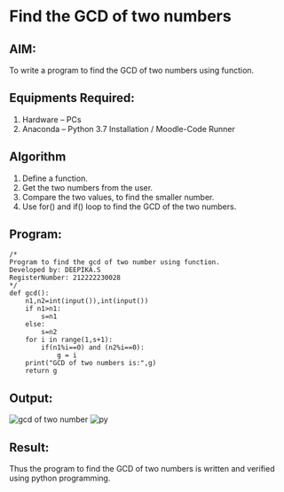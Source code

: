 # Find the GCD of two numbers

## AIM:
To write a program to find the GCD of two numbers using function.

## Equipments Required:
1. Hardware – PCs
2. Anaconda – Python 3.7 Installation / Moodle-Code Runner

## Algorithm
1. Define a function.
2. Get the two numbers from the user.
3. Compare the two values, to find the smaller number.
4. Use for() and if() loop to find the GCD of the two numbers.

## Program:
```
/*
Program to find the gcd of two number using function.
Developed by: DEEPIKA.S
RegisterNumber: 212222230028
*/
def gcd():
    n1,n2=int(input()),int(input())
    if n1>n1:
        s=n1
    else:
        s=n2
    for i in range(1,s+1):
        if(n1%i==0) and (n2%i==0):
            g = i
    print("GCD of two numbers is:",g)
    return g

```

## Output:
![gcd of two number](gcd.png)
![py](https://user-images.githubusercontent.com/119393935/236668628-00f58b0b-cdeb-46d1-9ddc-7204bcf23888.png)



## Result:
Thus the program to find the GCD of two numbers is written and verified using python programming.
